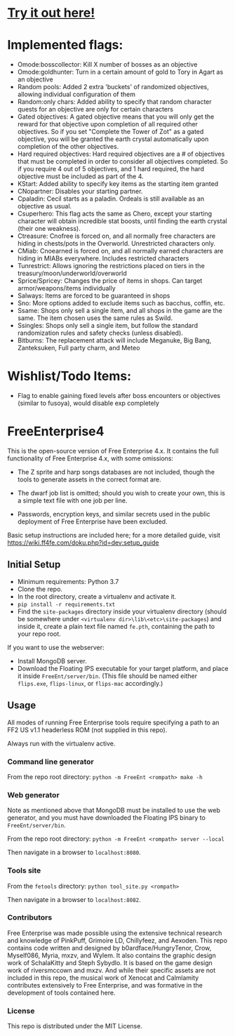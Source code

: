 # [Try it out here!](https://ff4fe.galeswift.com/make)

# Implemented flags:
- Omode:bosscollector: Kill X number of bosses as an objective
- Omode:goldhunter: Turn in a certain amount of gold to Tory in Agart as an objective
- Random pools: Added 2 extra 'buckets' of randomized objectives, allowing individual configuration of them
- Random:only chars: Added ability to specify that random character quests for an objective are only for certain characters
- Gated objectives: A gated objective means that you will only get the reward for that objective upon completion of all required other objectives.  So if you set "Complete the Tower of Zot" as a gated objective, you will be granted the earth crystal automatically upon completion of the other objectives.
- Hard required objectives: Hard required objectives are a # of objectives that must be completed in order to consider all objectives completed.  So if you require 4 out of 5 objectives, and 1 hard required, the hard objective must be included as part of the 4.
- KStart: Added ability to specify key items as the starting item granted
- CNopartner: Disables your starting partner.
- Cpaladin: Cecil starts as a paladin.  Ordeals is still available as an objective as usual.
- Csuperhero: This flag acts the same as Chero, except your starting character will obtain incredible stat boosts, until finding the earth crystal (their one weakness).
- Ctreasure: Cnofree is forced on, and all normally free characters are hiding in chests/pots in the Overworld.  Unrestricted characters only.
- CMiab: Cnoearned is forced on, and all normally earned characters are hiding in MIABs everywhere.  Includes restricted characters
- Tunrestrict: Allows ignoring the restrictions placed on tiers in the treasury/moon/underworld/overworld
- Sprice/Spricey: Changes the price of items in shops.  Can target armor/weapons/items individually
- Salways: Items are forced to be guaranteed in shops
- Sno: More options added to exclude items such as bacchus, coffin, etc.
- Ssame: Shops only sell a single item, and all shops in the game are the same. The item chosen uses the same rules as Swild.
- Ssingles: Shops only sell a single item, but follow the standard randomization rules and safety checks (unless disabled).
- Bitburns: The replacement attack will include Meganuke, Big Bang, Zanteksuken, Full party charm, and Meteo

# Wishlist/Todo Items:
- Flag to enable gaining fixed levels after boss encounters or objectives (similar to fusoya), would disable exp completely

# FreeEnterprise4

This is the open-source version of Free Enterprise 4.x. It contains the full functionality of Free Enterprise 4.x, with some omissions:

- The Z sprite and harp songs databases are not included, though the tools to generate assets in the correct format are.

- The dwarf job list is omitted; should you wish to create your own, this is a simple text file with one job per line.

- Passwords, encryption keys, and similar secrets used in the public deployment of Free Enterprise have been excluded.

Basic setup instructions are included here; for a more detailed guide, visit https://wiki.ff4fe.com/doku.php?id=dev:setup_guide

## Initial Setup

- Minimum requirements: Python 3.7
- Clone the repo.
- In the root directory, create a virtualenv and activate it.
- `pip install -r requirements.txt`
- Find the `site-packages` directory inside your virtualenv directory (should be somewhere under `<virtualenv dir>\lib\<etc>\site-packages`) and inside it, create a plain text file named `fe.pth`, containing the path to your repo root.

If you want to use the webserver:

- Install MongoDB server.
- Download the Floating IPS executable for your target platform, and place it inside `FreeEnt/server/bin`. (This file should be named either `flips.exe`, `flips-linux`, or `flips-mac` accordingly.)


## Usage

All modes of running Free Enterprise tools require specifying a path to an FF2 US v1.1 headerless ROM (not supplied in this repo).

Always run with the virtualenv active.

### Command line generator

From the repo root directory: `python -m FreeEnt <rompath> make -h`

### Web generator

Note as mentioned above that MongoDB must be installed to use the web generator, and you must have downloaded the Floating IPS binary to `FreeEnt/server/bin`.

From the repo root directory: `python -m FreeEnt <rompath> server --local`

Then navigate in a browser to `localhost:8080`.

### Tools site

From the `fetools` directory: `python tool_site.py <rompath>`

Then navigate in a browser to `localhost:8082`.

### Contributors

Free Enterprise was made possible using the extensive technical research and knowledge of PinkPuff, Grimoire LD, Chillyfeez, and Aexoden. This repo contains code written and designed by b0ardface/HungryTenor, Crow, Myself086, Myria, mxzv, and Wylem. It also contains the graphic design work of SchalaKitty and Steph Sybydlo. It is based on the game design work of riversmccown and mxzv. And while their specific assets are not included in this repo, the musical work of Xenocat and Calmlamity contributes extensively to Free Enterprise, and was formative in the development of tools contained here.

### License

This repo is distributed under the MIT License.
